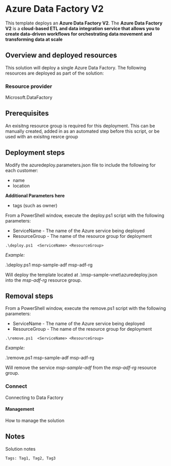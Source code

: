 # Azure Data Factory V2

This template deploys an **Azure Data Factory V2**. The **Azure Data Factory V2** is a **cloud-based ETL and data integration service that allows you to create data-driven workflows for orchestrating data movement and transforming data at scale**

## Overview and deployed resources

This solution will deploy a single Azure Data Factory. The following resources are deployed as part of the solution:

### Resource provider 

Microsoft.DataFactory


## Prerequisites

An exisitng resource group is required for this deployment. This can be manually created, added in as an automated step before this script, or be used with an exisitng resrce group

## Deployment steps

Modify the azuredeploy.parameters.json file to include the following for each customer: 
- name
- location

**Additional Parameters here**
- tags (such as owner)

From a PowerShell window, execute the deploy.ps1 script with the following parameters:

+ ServiceName    -  The name of the Azure service being deployed
+ ResourceGroup  -  The name of the resource group for deployment

```
.\deploy.ps1  <ServiceName> <ResourceGroup>

```

_Example:_

  .\deploy.ps1 msp-sample-adf msp-adf-rg

  Will deploy the template located at .\msp-sample-vnet\azuredeploy.json into the *msp-adf-rg* resource group.

## Removal steps

From a PowerShell window, execute the remove.ps1 script with the following parameters:

+ ServiceName    -  The name of the Azure service being deployed
+ ResourceGroup  -  The name of the resource group for deployment

```
.\remove.ps1  <ServiceName> <ResourceGroup>

```
_Example:_

  .\remove.ps1 msp-sample-adf msp-adf-rg

  Will remove the service *msp-sample-adf* from the *msp-adf-rg* resource group.

### Connect

Connecting to Data Factory

#### Management

How to manage the solution

## Notes

Solution notes

`Tags: Tag1, Tag2, Tag3`